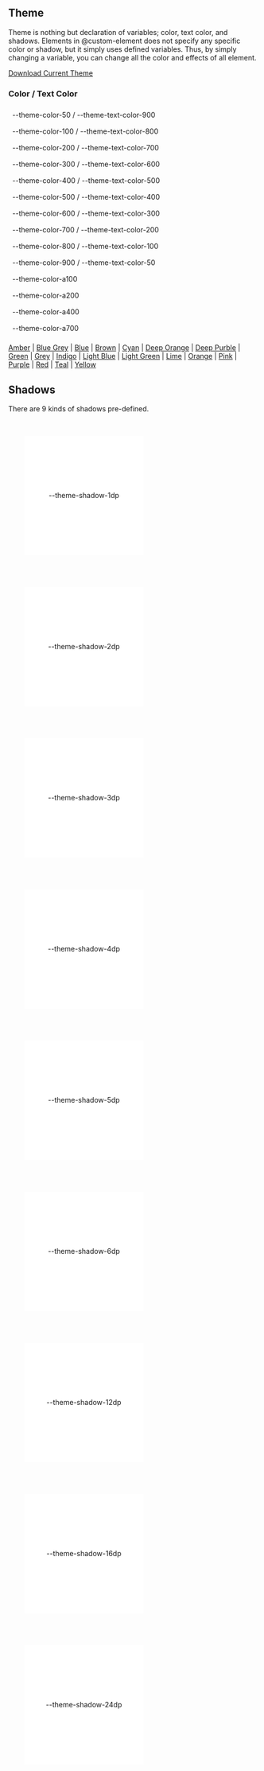 <script>
  function setTheme(theme) {
    var themeEl = document.querySelector('#theme-css');
    var downloadLink = document.querySelector('a#download-theme');
    themeEl.setAttribute('href', '../../themes/' + theme + '.css');
    downloadLink.setAttribute('href', '../../themes/' + theme + '.css');
  }
</script>
<link id="theme-css" rel="stylesheet" href="../../themes/blue.css">

<h2>Theme</h2>
<p>
  Theme is nothing but declaration of variables; color, text color, and shadows. 
  Elements in @custom-element does not specify any specific color or shadow, but it simply uses defined variables. Thus, by simply changing a variable, you can change all the color and effects of all element.
</p>

<a id="download-theme" href="../../themes/blue.css" target="_blank">Download Current Theme</a>

<div class="color">
  <h3>Color / Text Color</h3>
  <div style="background:var(--theme-color-50); color:var(--theme-text-color-900)">
    --theme-color-50   / --theme-text-color-900 
  </div>
  <div style="background:var(--theme-color-100);color:var(--theme-text-color-800)">
    --theme-color-100 / --theme-text-color-800
  </div>
  <div style="background:var(--theme-color-200);color:var(--theme-text-color-700)">
    --theme-color-200 / --theme-text-color-700
  </div>
  <div style="background:var(--theme-color-300);color:var(--theme-text-color-600)">
    --theme-color-300 / --theme-text-color-600
  </div>
  <div style="background:var(--theme-color-400);color:var(--theme-text-color-500)">
    --theme-color-400 / --theme-text-color-500
  </div>
  <div style="background:var(--theme-color-500);color:var(--theme-text-color-400)">
    --theme-color-500 / --theme-text-color-400
  </div>
  <div style="background:var(--theme-color-600);color:var(--theme-text-color-300)">
    --theme-color-600 / --theme-text-color-300
  </div>
  <div style="background:var(--theme-color-700);color:var(--theme-text-color-200)">
    --theme-color-700 / --theme-text-color-200
  </div>
  <div style="background:var(--theme-color-800);color:var(--theme-text-color-100)"> 
    --theme-color-800 / --theme-text-color-100
  </div>
  <div style="background:var(--theme-color-900);color:var(--theme-text-color-50)">
    --theme-color-900 / --theme-text-color-50
  </div>
  <div style="background:var(--theme-color-a100)">--theme-color-a100</div>
  <div style="background:var(--theme-color-a200)">--theme-color-a200</div>
  <div style="background:var(--theme-color-a400)">--theme-color-a400</div>
  <div style="background:var(--theme-color-a700)">--theme-color-a700</div>
</div>

<a href="javascript:setTheme('amber')" icon="palette">Amber</a>
| <a href="javascript:setTheme('blue-grey')" icon="palette">Blue Grey</a>
| <a href="javascript:setTheme('blue')" icon="palette">Blue</a>
| <a href="javascript:setTheme('brown')" icon="palette">Brown</a>
| <a href="javascript:setTheme('cyan')" icon="palette">Cyan</a>
| <a href="javascript:setTheme('deep-orange')" icon="palette">Deep Orange</a>
| <a href="javascript:setTheme('deep-purple')" icon="palette">Deep Purble</a>
| <a href="javascript:setTheme('green')" icon="palette">Green</a>
| <a href="javascript:setTheme('grey')" icon="palette">Grey</a>
| <a href="javascript:setTheme('indigo')" icon="palette">Indigo</a>
| <a href="javascript:setTheme('light-blue')" icon="palette">Light Blue</a>
| <a href="javascript:setTheme('light-green')" icon="palette">Light Green</a>
| <a href="javascript:setTheme('lime')" icon="palette">Lime</a>
| <a href="javascript:setTheme('orange')" icon="palette">Orange</a>
| <a href="javascript:setTheme('pink')" icon="palette">Pink</a>
| <a href="javascript:setTheme('purple')" icon="palette">Purple</a>
| <a href="javascript:setTheme('red')" icon="palette">Red</a>
| <a href="javascript:setTheme('teal')" icon="palette">Teal</a>
| <a href="javascript:setTheme('yellow')" icon="palette">Yellow</a>

<h2>Shadows</h2>

<p>
  There are 9 kinds of shadows pre-defined.
</p>
<div class="shadows">
  <div style="box-shadow: var(--theme-shadow-1dp)">--theme-shadow-1dp</div>
  <div style="box-shadow: var(--theme-shadow-2dp)">--theme-shadow-2dp</div>
  <div style="box-shadow: var(--theme-shadow-3dp)">--theme-shadow-3dp</div>
  <div style="box-shadow: var(--theme-shadow-4dp)">--theme-shadow-4dp</div>
  <div style="box-shadow: var(--theme-shadow-5dp)">--theme-shadow-5dp</div>
  <div style="box-shadow: var(--theme-shadow-6dp)">--theme-shadow-6dp</div>
  <div style="box-shadow: var(--theme-shadow-12dp)">--theme-shadow-12dp</div>
  <div style="box-shadow: var(--theme-shadow-16dp)">--theme-shadow-16dp</div>
  <div style="box-shadow: var(--theme-shadow-24dp)">--theme-shadow-24dp</div>
</div>

<style>
  .color > div {padding: 8px}
  .shadows > div { width: 240px; height: 240px; line-height: 240px; text-align: center; margin: 32px; background-color: #fff; display:inline-block; } 
</style>
